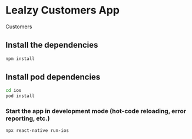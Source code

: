 # Lealzy Customers App 

Customers 

## Install the dependencies
```bash
npm install
```

## Install pod dependencies
```bash
cd ios
pod install 
```

### Start the app in development mode (hot-code reloading, error reporting, etc.)
```bash
npx react-native run-ios 
```


